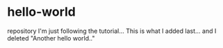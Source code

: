 # hello-world
repository
I'm just following the tutorial...
This is what I added last... and I deleted "Another hello world.."
